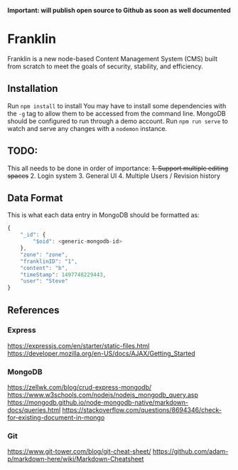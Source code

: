 __**Important:** will publish open source to Github as soon as well documented__
# Franklin
Franklin is a new node-based Content Management System (CMS) built from scratch to meet the goals of security, stability, and efficiency.


## Installation
Run `npm install` to install
You may have to install some dependencies with the `-g` tag to allow them to be accessed from the command line.
MongoDB should be configured to run through a demo account.
Run `npm run serve` to watch and serve any changes with a `nodemon` instance.

## TODO:
This all needs to be done in order of importance:
~~1. Support multiple editing spaces~~
2. Login system
3. General UI
4. Multiple Users / Revision history

## Data Format
This is what each data entry in MongoDB should be formatted as:
```javascript
{
    "_id": {
        "$oid": <generic-mongodb-id>
    },
	"zone": "zone",
    "franklinID": "1",
    "content": "b",
    "timeStamp": 1497748229443,
    "user": "Steve"
}
```



## References
### Express
https://expressjs.com/en/starter/static-files.html
https://developer.mozilla.org/en-US/docs/AJAX/Getting_Started

### MongoDB
https://zellwk.com/blog/crud-express-mongodb/
https://www.w3schools.com/nodejs/nodejs_mongodb_query.asp
https://mongodb.github.io/node-mongodb-native/markdown-docs/queries.html
https://stackoverflow.com/questions/8694346/check-for-existing-document-in-mongo

### Git
https://www.git-tower.com/blog/git-cheat-sheet/
https://github.com/adam-p/markdown-here/wiki/Markdown-Cheatsheet
